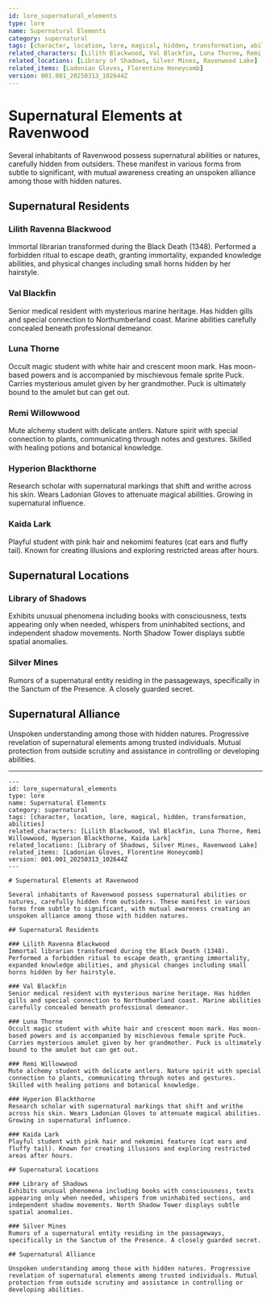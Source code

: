 ```yaml
---
id: lore_supernatural_elements
type: lore
name: Supernatural Elements
category: supernatural
tags: [character, location, lore, magical, hidden, transformation, abilities]
related_characters: [Lilith Blackwood, Val Blackfin, Luna Thorne, Remi Willowwood, Hyperion Blackthorne, Kaida Lark]
related_locations: [Library of Shadows, Silver Mines, Ravenwood Lake]
related_items: [Ladonian Gloves, Florentine Honeycomb]
version: 001.001_20250313_102644Z
---
```


# Supernatural Elements at Ravenwood

Several inhabitants of Ravenwood possess supernatural abilities or natures, carefully hidden from outsiders. These manifest in various forms from subtle to significant, with mutual awareness creating an unspoken alliance among those with hidden natures.

## Supernatural Residents

### Lilith Ravenna Blackwood
Immortal librarian transformed during the Black Death (1348). Performed a forbidden ritual to escape death, granting immortality, expanded knowledge abilities, and physical changes including small horns hidden by her hairstyle.

### Val Blackfin
Senior medical resident with mysterious marine heritage. Has hidden gills and special connection to Northumberland coast. Marine abilities carefully concealed beneath professional demeanor.

### Luna Thorne
Occult magic student with white hair and crescent moon mark. Has moon-based powers and is accompanied by mischievous female sprite Puck. Carries mysterious amulet given by her grandmother. Puck is ultimately bound to the amulet but can get out.

### Remi Willowwood
Mute alchemy student with delicate antlers. Nature spirit with special connection to plants, communicating through notes and gestures. Skilled with healing potions and botanical knowledge.

### Hyperion Blackthorne
Research scholar with supernatural markings that shift and writhe across his skin. Wears Ladonian Gloves to attenuate magical abilities. Growing in supernatural influence.

### Kaida Lark
Playful student with pink hair and nekomimi features (cat ears and fluffy tail). Known for creating illusions and exploring restricted areas after hours.

## Supernatural Locations

### Library of Shadows
Exhibits unusual phenomena including books with consciousness, texts appearing only when needed, whispers from uninhabited sections, and independent shadow movements. North Shadow Tower displays subtle spatial anomalies.

### Silver Mines
Rumors of a supernatural entity residing in the passageways, specifically in the Sanctum of the Presence. A closely guarded secret.

## Supernatural Alliance

Unspoken understanding among those with hidden natures. Progressive revelation of supernatural elements among trusted individuals. Mutual protection from outside scrutiny and assistance in controlling or developing abilities.

---

```
---
id: lore_supernatural_elements
type: lore
name: Supernatural Elements
category: supernatural
tags: [character, location, lore, magical, hidden, transformation, abilities]
related_characters: [Lilith Blackwood, Val Blackfin, Luna Thorne, Remi Willowwood, Hyperion Blackthorne, Kaida Lark]
related_locations: [Library of Shadows, Silver Mines, Ravenwood Lake]
related_items: [Ladonian Gloves, Florentine Honeycomb]
version: 001.001_20250313_102644Z
---

# Supernatural Elements at Ravenwood

Several inhabitants of Ravenwood possess supernatural abilities or natures, carefully hidden from outsiders. These manifest in various forms from subtle to significant, with mutual awareness creating an unspoken alliance among those with hidden natures.

## Supernatural Residents

### Lilith Ravenna Blackwood
Immortal librarian transformed during the Black Death (1348). Performed a forbidden ritual to escape death, granting immortality, expanded knowledge abilities, and physical changes including small horns hidden by her hairstyle.

### Val Blackfin
Senior medical resident with mysterious marine heritage. Has hidden gills and special connection to Northumberland coast. Marine abilities carefully concealed beneath professional demeanor.

### Luna Thorne
Occult magic student with white hair and crescent moon mark. Has moon-based powers and is accompanied by mischievous female sprite Puck. Carries mysterious amulet given by her grandmother. Puck is ultimately bound to the amulet but can get out.

### Remi Willowwood
Mute alchemy student with delicate antlers. Nature spirit with special connection to plants, communicating through notes and gestures. Skilled with healing potions and botanical knowledge.

### Hyperion Blackthorne
Research scholar with supernatural markings that shift and writhe across his skin. Wears Ladonian Gloves to attenuate magical abilities. Growing in supernatural influence.

### Kaida Lark
Playful student with pink hair and nekomimi features (cat ears and fluffy tail). Known for creating illusions and exploring restricted areas after hours.

## Supernatural Locations

### Library of Shadows
Exhibits unusual phenomena including books with consciousness, texts appearing only when needed, whispers from uninhabited sections, and independent shadow movements. North Shadow Tower displays subtle spatial anomalies.

### Silver Mines
Rumors of a supernatural entity residing in the passageways, specifically in the Sanctum of the Presence. A closely guarded secret.

## Supernatural Alliance

Unspoken understanding among those with hidden natures. Progressive revelation of supernatural elements among trusted individuals. Mutual protection from outside scrutiny and assistance in controlling or developing abilities.
```